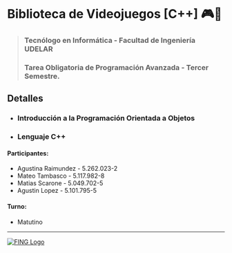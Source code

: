# Biblioteca de Videojuegos [C++] 🎮👾

> ### Tecnólogo en Informática - Facultad de Ingeniería UDELAR
> ### Tarea Obligatoria de Programación Avanzada - Tercer Semestre.

## Detalles

- ### Introducción a la Programación Orientada a Objetos
- ### Lenguaje C++

#### Participantes: 

- Agustina Raimundez - 5.262.023-2 
- Mateo Tambasco - 5.117.982-8 
- Matias Scarone - 5.049.702-5
- Agustin Lopez - 5.101.795-5

#### Turno: 

- Matutino

---

[![FING Logo](https://www.fing.edu.uy/sites/default/files/inline-images/logofing.png)](https://www.fing.edu.uy/sites/default/files/inline-images/logofing.png)
